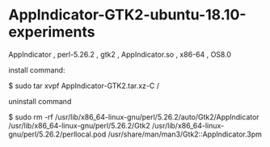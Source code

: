 # AppIndicator-GTK2-ubuntu-18.10-experiments
AppIndicator , perl-5.26.2 , gtk2 , AppIndicator.so , x86-64 , OS8.0

install command:

$ sudo tar xvpf AppIndicator-GTK2.tar.xz-C / 

uninstall command 

$ sudo rm -rf /usr/lib/x86_64-linux-gnu/perl/5.26.2/auto/Gtk2/AppIndicator /usr/lib/x86_64-linux-gnu/perl/5.26.2/Gtk2 /usr/lib/x86_64-linux-gnu/perl/5.26.2/perllocal.pod /usr/share/man/man3/Gtk2::AppIndicator.3pm

